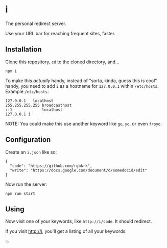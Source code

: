 # i

The personal redirect server.

Use your URL bar for reaching frequent sites, faster.

## Installation

Clone this repository, `cd` to the cloned directory, and...

```
npm i
```

To make this _actually_ handy, instead of "sorta, kinda, guess this is cool" handy, you need to add `i` as a hostname for `127.0.0.1` within `/etc/hosts`. Example `/etc/hosts`:

```
127.0.0.1	localhost
255.255.255.255	broadcasthost
::1             localhost
127.0.0.1 i
```

NOTE: You could make this use another keyword like `go`, `yo`, or even `froyo`.

## Configuration

Create an `i.json` like so:

```
{
  "code": "https://github.com/rgbkrk",
  "write": "https://docs.google.com/document/d/somedocid/edit"
}
```

Now run the server:

```
npm run start
```

## Using

Now visit one of your keywords, like `http://i/code`. It should redirect.

If you visit [http://i](http://i), you'll get a listing of all your keywords.

:boom:
